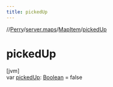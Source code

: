 ```yaml
---
title: pickedUp
---
```

//[Perry](../../../index.html)/[server.maps](../index.html)/[MapItem](index.html)/[pickedUp](picked-up.html)



# pickedUp



[jvm]\
var [pickedUp](picked-up.html): [Boolean](https://kotlinlang.org/api/latest/jvm/stdlib/kotlin/-boolean/index.html) = false





